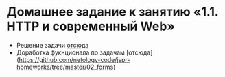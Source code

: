 # Домашнее задание к занятию «1.1. HTTP и современный Web»

* Решение задачи [отсюда](https://github.com/netology-code/jspr-homeworks/tree/master/01_web)
* Доработка фукнционала по задачам [отсюда] (https://github.com/netology-code/jspr-homeworks/tree/master/02_forms)
 
